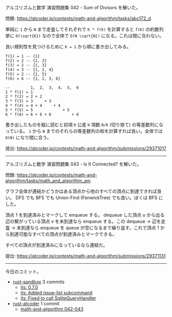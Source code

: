 アルゴリズムと数学 演習問題集 042 - Sum of Divisors を解いた。

問題: <https://atcoder.jp/contests/math-and-algorithm/tasks/abc172_d>

単純に `1` から `N` まで走査してそれぞれで `K * f(K)` を計算すると `f(K)` の約数列挙に `O(\sqrt{K})` なので全体で `O(N \sqrt{N})` になる。これは間に合わない。

良い規則性を見つけるために `K = 1` から順に書き出してみる。

```text
f(1) = 1 -- {1}
f(2) = 2 -- {1, 2}
f(3) = 2 -- {1, 3}
f(4) = 3 -- {1, 2, 4}
f(5) = 2 -- {1, 5}
f(6) = 6 -- {1, 2, 3, 6}

--         1,  2,  3,  4,  5,  6
1 * f(1) = 1
2 * f(2) = 2 + 2
3 * f(3) = 3     + 3
4 * f(4) = 4 + 4     + 4
5 * f(5) = 5             + 5
6 * f(6) = 6 + 6 + 6         + 6
```

書き出したものを縦に読むと初項 `K` 公差 `K` 項数 `N/K` (切り捨て) の等差数列になっている。 `1` から `N` までのそれらの等差数列の和を計算すれば良い。全体では `O(N)` になり間に合う。

提出: <https://atcoder.jp/contests/math-and-algorithm/submissions/29371017>

---

アルゴリズムと数学 演習問題集 043 - Is It Connected? を解いた。

問題: <https://atcoder.jp/contests/math-and-algorithm/tasks/math_and_algorithm_am>

グラフ全体が連結かどうかはある頂点から他のすべての頂点に到達できれば良い。 DFS でも BFS でも Union-Find (FenwickTree) でも良い。ぼくは BFS にした。

頂点 1 を到達済みとマークして enqueue する。 dequeue した頂点 u から出る辺の繋がっている頂点 v を未到達なら enqueue する。この dequeue → 辺を走査 → 未到達なら enqueue を queue が空になるまで繰り返す。これで頂点 1 から到達可能なすべての頂点が到達済みとマークできる。

すべての頂点が到達済みになっているなら連結だ。

提出: <https://atcoder.jp/contests/math-and-algorithm/submissions/29371131>

---

今日のコミット。

- [rust-sandbox](https://github.com/bouzuya/rust-sandbox) 3 commits
  - [its: 0.7.0](https://github.com/bouzuya/rust-sandbox/commit/9f81697fdccacc4c0c0c05423b8e50ff55e8c292)
  - [its: Added issue-list subcommand](https://github.com/bouzuya/rust-sandbox/commit/6d84634f86d4df5c2ccc92cd2bb9ffd159eab1c5)
  - [its: Fixed to call SqliteQueryHandler](https://github.com/bouzuya/rust-sandbox/commit/b0f0bdfde68a23e16c35e6ef99099267a23dffa2)
- [rust-atcoder](https://github.com/bouzuya/rust-atcoder) 1 commit
  - [math-and-algorithm 042-043](https://github.com/bouzuya/rust-atcoder/commit/9747212607edec50bbdd010e6124e58dac4db03c)
